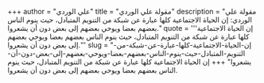 +++
author = "علي الوردي"
title = "مقولة علي الوردي"
description = "مقولة علي الوردي: إن الحياة الاجتماعية كلها عبارة عن شبكة من التنويم المتبادل، حيث ينوم الناس بعضهم بعضا ويوحي بعضهم إلى بعض دون أن يشعروا."
quote = '''إن الحياة الاجتماعية كلها عبارة عن شبكة من التنويم المتبادل، حيث ينوم الناس بعضهم بعضا ويوحي بعضهم إلى بعض دون أن يشعروا.''' 
slug = "إن-الحياة-الاجتماعية-كلها-عبارة-عن-شبكة-من-التنويم-المتبادل-حيث-ينوم-الناس-بعضهم-بعضا-ويوحي-بعضهم-إلى-بعض-دون-أن-يشعروا"
+++
إن الحياة الاجتماعية كلها عبارة عن شبكة من التنويم المتبادل، حيث ينوم الناس بعضهم بعضا ويوحي بعضهم إلى بعض دون أن يشعروا.

